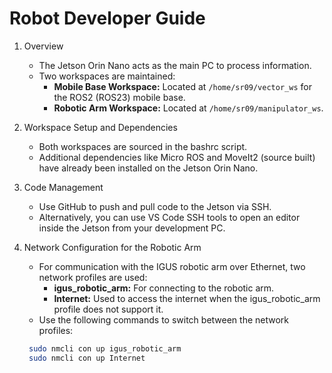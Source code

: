 # Robot Developer Guide

1. Overview  
   - The Jetson Orin Nano acts as the main PC to process information.
   - Two workspaces are maintained:
     - **Mobile Base Workspace:** Located at `/home/sr09/vector_ws` for the ROS2 (ROS23) mobile base.
     - **Robotic Arm Workspace:** Located at `/home/sr09/manipulator_ws`.

2. Workspace Setup and Dependencies  
   - Both workspaces are sourced in the bashrc script.
   - Additional dependencies like Micro ROS and MoveIt2 (source built) have already been installed on the Jetson Orin Nano.

3. Code Management  
   - Use GitHub to push and pull code to the Jetson via SSH.
   - Alternatively, you can use VS Code SSH tools to open an editor inside the Jetson from your development PC.

4. Network Configuration for the Robotic Arm  
   - For communication with the IGUS robotic arm over Ethernet, two network profiles are used:
     - **igus_robotic_arm:** For connecting to the robotic arm.
     - **Internet:** Used to access the internet when the igus_robotic_arm profile does not support it.
   - Use the following commands to switch between the network profiles:

    ```bash
     sudo nmcli con up igus_robotic_arm
     sudo nmcli con up Internet
    ```
